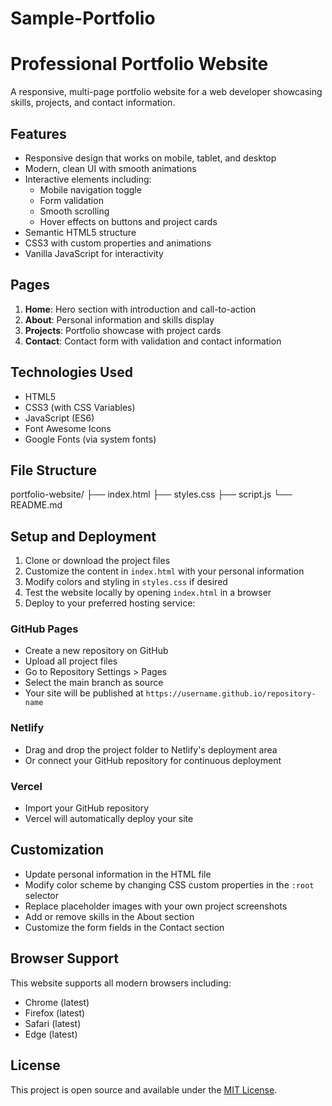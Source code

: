 # Sample-Portfolio
# Professional Portfolio Website

A responsive, multi-page portfolio website for a web developer showcasing skills, projects, and contact information.

## Features

- Responsive design that works on mobile, tablet, and desktop
- Modern, clean UI with smooth animations
- Interactive elements including:
  - Mobile navigation toggle
  - Form validation
  - Smooth scrolling
  - Hover effects on buttons and project cards
- Semantic HTML5 structure
- CSS3 with custom properties and animations
- Vanilla JavaScript for interactivity

## Pages

1. **Home**: Hero section with introduction and call-to-action
2. **About**: Personal information and skills display
3. **Projects**: Portfolio showcase with project cards
4. **Contact**: Contact form with validation and contact information

## Technologies Used

- HTML5
- CSS3 (with CSS Variables)
- JavaScript (ES6)
- Font Awesome Icons
- Google Fonts (via system fonts)

## File Structure
portfolio-website/
├── index.html
├── styles.css
├── script.js
└── README.md

## Setup and Deployment

1. Clone or download the project files
2. Customize the content in `index.html` with your personal information
3. Modify colors and styling in `styles.css` if desired
4. Test the website locally by opening `index.html` in a browser
5. Deploy to your preferred hosting service:

### GitHub Pages
- Create a new repository on GitHub
- Upload all project files
- Go to Repository Settings > Pages
- Select the main branch as source
- Your site will be published at `https://username.github.io/repository-name`

### Netlify
- Drag and drop the project folder to Netlify's deployment area
- Or connect your GitHub repository for continuous deployment

### Vercel
- Import your GitHub repository
- Vercel will automatically deploy your site

## Customization

- Update personal information in the HTML file
- Modify color scheme by changing CSS custom properties in the `:root` selector
- Replace placeholder images with your own project screenshots
- Add or remove skills in the About section
- Customize the form fields in the Contact section

## Browser Support

This website supports all modern browsers including:
- Chrome (latest)
- Firefox (latest)
- Safari (latest)
- Edge (latest)

## License

This project is open source and available under the [MIT License](LICENSE).
